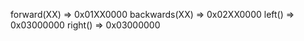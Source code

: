

forward(XX)   =>  0x01XX0000
backwards(XX) =>  0x02XX0000
left()        =>  0x03000000
right()       =>  0x03000000

